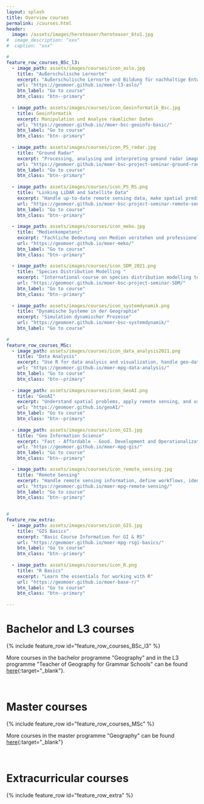 ```yaml
---
layout: splash
title: Overview courses
permalink: /courses.html
header:
  image: /assets/images/heroteaser/heroteaser_6to1.jpg
#  image_description: "xxx"
#  caption: "xxx"

#
feature_row_courses_BSc_l3:
  - image_path: assets/images/courses/icon_aslo.jpg
    title: "Außerschulische Lernorte"
    excerpt: "Außerschulische Lernorte und Bildung für nachhaltige Entwicklung im Geographieunterricht"
    url: "https://geomoer.github.io/moer-l3-aslo/"
    btn_label: "Go to course"
    btn_class: "btn--primary"
    
  - image_path: assets/images/courses/icon_Geoinformatik_Bsc.jpg
    title: Geoinformatik
    excerpt: Manipulation und Analyse räumlicher Daten
    url: "https://geomoer.github.io//moer-bsc-geoinfo-basic/"
    btn_label: "Go to course"
    btn_class: "btn--primary"
    
  - image_path: assets/images/courses/icon_PS_radar.jpg
    title: "Ground Radar"
    excerpt: "Processing, analysing and interpreting ground radar images"
    url: "https://geomoer.github.io/moer-bsc-project-seminar-ground-radar/"
    btn_label: "Go to course"
    btn_class: "btn--primary"
    
  - image_path: assets/images/courses/icon_PS_RS.png
    title: "Linking LiDAR and Satellite Data"
    excerpt: "Handle up-to-date remote sensing data, make spatial predictions with machine learning, and become familiar with advanced remote sensing modelling in R"
    url: "https://geomoer.github.io/moer-bsc-project-seminar-remote-sensing/"
    btn_label: "Go to course"
    btn_class: "btn--primary"
    
  - image_path: assets/images/courses/icon_meko.jpg
    title: "Medienkompetenz"
    excerpt: "Fachliche Bedeutung von Medien verstehen und professionelle Handlungskompetenz zum Medieneinsatz erwerben"
    url: "https://geomoer.github.io/moer-meko/"
    btn_label: "Go to course"
    btn_class: "btn--primary"
    
  - image_path: assets/images/courses/icon_SDM_2021.png
    title: "Species Distribution Modelling "
    excerpt: "International course on species distribution modelling techniques"
    url: "https://geomoer.github.io/moer-bsc-project-seminar-SDM/"
    btn_label: "Go to course"
    btn_class: "btn--primary"
    
  - image_path: assets/images/courses/icon_systemdynamik.png
    title: "Dynamische Systeme in der Geographie"
    excerpt: "Simulation dynamischer Prozesse"
    url: "https://geomoer.github.io/moer-bsc-systemdynamik/"
    btn_label: "Go to course"
  
#
feature_row_courses_MSc:
  - image_path: assets/images/courses/icon_data_analysis2021.png
    title: "Data Analysis"
    excerpt: "Use R for data analysis and visualization, handle geo-datasets, train models and estimate errors, and use GitHub for comprehensive documentation and task management"
    url: "https://geomoer.github.io/moer-mpg-data-analysis/"
    btn_label: "Go to course"
    btn_class: "btn--primary"
    
  - image_path: assets/images/courses/icon_GeoAI.png
    title: "GeoAI"
    excerpt: "Understand spatial problems, apply remote sensing, and use AI to resiliently predict spatial patterns"
    url: "https://geomoer.github.io/geoAI/"
    btn_label: "Go to course"
    btn_class: "btn--primary"    
       
  - image_path: assets/images/courses/icon_GIS.jpg
    title: "Geo Information Science"
    excerpt: "Fast - Affordable - Good. Development and Operationalization of Spatial Analysis"
    url: "https://geomoer.github.io/moer-mpg-gis/"
    btn_label: "Go to course"
    btn_class: "btn--primary"

  - image_path: assets/images/courses/icon_remote_sensing.jpg
    title: "Remote Sensing"
    excerpt: "Handle remote sensing information, define workflows, identify objects, and predict land cover in space"
    url: "https://geomoer.github.io/moer-mpg-remote-sensing/"
    btn_label: "Go to course"
    btn_class: "btn--primary"

    
#  
feature_row_extra:
  - image_path: assets/images/courses/icon_GIS.jpg
    title: "GIS Basics"
    excerpt: "Basic Course Information for GI & RS"
    url: "https://geomoer.github.io/moer-mpg-rsgi-basics/"
    btn_label: "Go to course"
    btn_class: "btn--primary"
    
  - image_path: assets/images/courses/icon_R.png
    title: "R Basics"
    excerpt: "Learn the essentials for working with R"
    url: "https://geomoer.github.io/moer-base-r/"
    btn_label: "Go to course"
    btn_class: "btn--primary"
    
---
```



# Bachelor and L3 courses
{% include feature_row id="feature_row_courses_BSc_l3" %}

More courses in the bachelor programme "Geography" and in the L3 programme "Teacher of Geography for Grammar Schools" can be found [here](https://oer.uni-marburg.de/goto.php?target=cat_1651239&client_id=UNIMR){:target="_blank"}.

<br>


# Master courses
{% include feature_row id="feature_row_courses_MSc" %}

More courses in the master programme "Geography" can be found [here](https://oer.uni-marburg.de/goto.php?target=cat_1651239&client_id=UNIMR){:target="_blank"}

<br>


# Extracurricular courses
{% include feature_row id="feature_row_extra" %}




<!--
Official information on current and past courses can be found in the [course catalogue of the University of Marburg](https://marvin.uni-marburg.de/qisserver/pages/cs/sys/portal/hisinoneStartPage.faces?chco=y){:target="_blank"} and in the 
[semester overview of the Department of Geography](https://www.uni-marburg.de/de/fb19/studium/termine){:target="_blank"}.
-->




